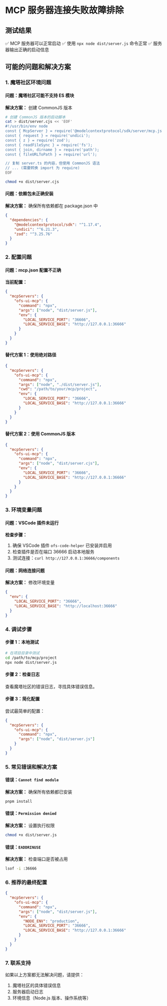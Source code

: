 # MCP 服务器连接失败故障排除

## 测试结果
✅ MCP 服务器可以正常启动
✅ 使用 `npx node dist/server.js` 命令正常
✅ 服务器输出正确的启动信息

## 可能的问题和解决方案

### 1. 魔塔社区环境问题

#### 问题：魔塔社区可能不支持 ES 模块
**解决方案：** 创建 CommonJS 版本

```bash
# 创建 CommonJS 版本的启动脚本
cat > dist/server.cjs << 'EOF'
#!/usr/bin/env node
const { McpServer } = require('@modelcontextprotocol/sdk/server/mcp.js');
const { request } = require('undici');
const { z } = require('zod');
const { readFileSync } = require('fs');
const { join, dirname } = require('path');
const { fileURLToPath } = require('url');

// 复制 server.ts 的内容，但使用 CommonJS 语法
// ... (需要转换 import 为 require)
EOF

chmod +x dist/server.cjs
```

#### 问题：依赖包未正确安装
**解决方案：** 确保所有依赖都在 package.json 中

```json
{
  "dependencies": {
    "@modelcontextprotocol/sdk": "^1.17.4",
    "undici": "^6.21.3",
    "zod": "^3.25.76"
  }
}
```

### 2. 配置问题

#### 问题：mcp.json 配置不正确
**当前配置：**
```json
{
  "mcpServers": {
    "ofs-ui-mcp": {
      "command": "npx",
      "args": ["node", "dist/server.js"],
      "env": {
        "LOCAL_SERVICE_PORT": "36666",
        "LOCAL_SERVICE_BASE": "http://127.0.0.1:36666"
      }
    }
  }
}
```

#### 替代方案 1：使用绝对路径
```json
{
  "mcpServers": {
    "ofs-ui-mcp": {
      "command": "npx",
      "args": ["node", "./dist/server.js"],
      "cwd": "/path/to/your/mcp/project",
      "env": {
        "LOCAL_SERVICE_PORT": "36666",
        "LOCAL_SERVICE_BASE": "http://127.0.0.1:36666"
      }
    }
  }
}
```

#### 替代方案 2：使用 CommonJS 版本
```json
{
  "mcpServers": {
    "ofs-ui-mcp": {
      "command": "npx",
      "args": ["node", "dist/server.cjs"],
      "env": {
        "LOCAL_SERVICE_PORT": "36666",
        "LOCAL_SERVICE_BASE": "http://127.0.0.1:36666"
      }
    }
  }
}
```

### 3. 环境变量问题

#### 问题：VSCode 插件未运行
**检查步骤：**
1. 确保 VSCode 插件 `ofs-code-helper` 已安装并启用
2. 检查插件是否在端口 36666 启动本地服务
3. 测试连接：`curl http://127.0.0.1:36666/components`

#### 问题：网络连接问题
**解决方案：** 修改环境变量
```json
{
  "env": {
    "LOCAL_SERVICE_PORT": "36666",
    "LOCAL_SERVICE_BASE": "http://localhost:36666"
  }
}
```

### 4. 调试步骤

#### 步骤 1：本地测试
```bash
# 在项目目录中测试
cd /path/to/mcp/project
npx node dist/server.js
```

#### 步骤 2：检查日志
查看魔塔社区的错误日志，寻找具体错误信息。

#### 步骤 3：简化配置
尝试最简单的配置：
```json
{
  "mcpServers": {
    "ofs-ui-mcp": {
      "command": "npx",
      "args": ["node", "dist/server.js"]
    }
  }
}
```

### 5. 常见错误和解决方案

#### 错误：`Cannot find module`
**解决方案：** 确保所有依赖都已安装
```bash
pnpm install
```

#### 错误：`Permission denied`
**解决方案：** 设置执行权限
```bash
chmod +x dist/server.js
```

#### 错误：`EADDRINUSE`
**解决方案：** 检查端口是否被占用
```bash
lsof -i :36666
```

### 6. 推荐的最终配置

```json
{
  "mcpServers": {
    "ofs-ui-mcp": {
      "command": "npx",
      "args": ["node", "dist/server.js"],
      "env": {
        "NODE_ENV": "production",
        "LOCAL_SERVICE_PORT": "36666",
        "LOCAL_SERVICE_BASE": "http://127.0.0.1:36666"
      }
    }
  }
}
```

### 7. 联系支持

如果以上方案都无法解决问题，请提供：
1. 魔塔社区的具体错误信息
2. 服务器启动日志
3. 环境信息（Node.js 版本、操作系统等）
